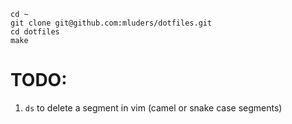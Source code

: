 ```
cd ~
git clone git@github.com:mluders/dotfiles.git
cd dotfiles
make
```

# TODO:

1. `ds` to delete a segment in vim (camel or snake case segments)

